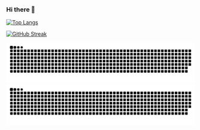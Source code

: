 ### Hi there 👋

[![Top Langs](https://github-readme-stats.vercel.app/api/top-langs/?username=aGallea&layout=compact&show_icons=true&theme=vision-friendly-dark)](https://github.com/anuraghazra/github-readme-stats)

[![GitHub Streak](http://github-readme-streak-stats.herokuapp.com?user=aGallea&theme=dark&background=000000)](https://git.io/streak-stats)

![GitHub Snake Light](https://github.com/aGallea/aGallea/blob/output/github-contribution-grid-snake.svg#gh-light-mode-only)
![GitHub Snake dark](https://github.com/aGallea/aGallea/blob/output/github-contribution-grid-snake-dark.svg#gh-dark-mode-only)
<!--
**aGallea/aGallea** is a ✨ _special_ ✨ repository because its `README.md` (this file) appears on your GitHub profile.

Here are some ideas to get you started:

- 🔭 I’m currently working on ...
- 🌱 I’m currently learning ...
- 👯 I’m looking to collaborate on ...
- 🤔 I’m looking for help with ...
- 💬 Ask me about ...
- 📫 How to reach me: ...
- 😄 Pronouns: ...
- ⚡ Fun fact: ...
-->
